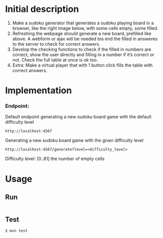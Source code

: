 Initial description
===================

1. Make a sudoku generator that generates a sudoku playing board in a browser, like the right image below, with some cells empty, some filled.
2. Refreshing the webpage should generate a new board, prefilled like above. A webform or ajax will be needed tos end the filled in answeres to the server to check for correct answers.
3. Develop the checking functions to check if the filled in numbers are correct, show the user directly and filling in a number if it’s correct or not. Check the full table at once is ok too.
4. Extra: Make a virtual player that with 1 button click fills the table with correct answers.

Implementation
==============

### Endpoint:
Default endpoint generating a new sudoku board game with the default difficulty level
```
http://localhost:4567
```
Generating a new sudoku board game with the given difficulty level
```
http://localhost:4567/generate?level=<difficulty_level>
```
Difficulty level:
[0..81] the number of empty cells

Usage
=====

Run
---
```
```

Test
----
```
$ mvn test
```
